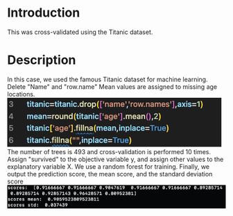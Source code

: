 # Introduction
This was cross-validated using the Titanic dataset.

# Description
In this case, we used the famous Titanic dataset for machine learning.
Delete "Name" and "row.name"
Mean values are assigned to missing age locations.
<img src="titanic-code1.png">
The number of trees is 493 and cross-validation is performed 10 times.
Assign "survived" to the objective variable y, and assign other values to the explanatory variable X.
We use a random forest for training.
Finally, we output the prediction score, the mean score, and the standard deviation score
<img src="titanic-score.png">

